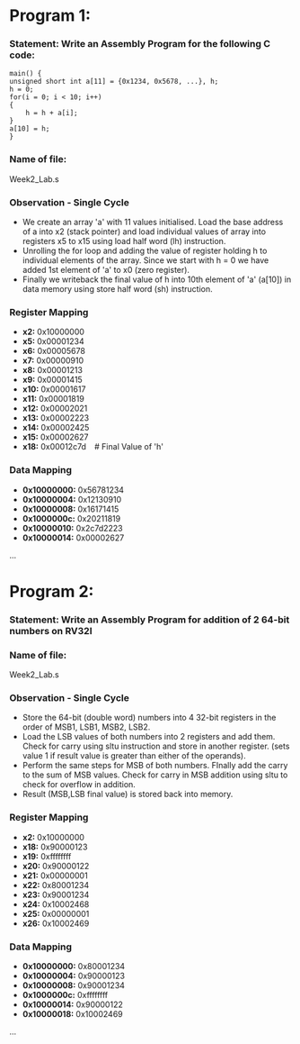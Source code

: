# Program 1: 
### Statement: Write an Assembly Program for the following C code:
    main() {
	unsigned short int a[11] = {0x1234, 0x5678, ...}, h;
	h = 0;
	for(i = 0; i < 10; i++)
	{
		h = h + a[i];
	}
	a[10] = h;
    }

### Name of file:
Week2_Lab.s

### Observation - Single Cycle
- We create an array 'a' with 11 values initialised. Load the base address of a into x2 (stack pointer) and load individual values of array into registers x5 to x15 using load half word (lh) instruction.
- Unrolling the for loop and adding the value of register holding h to individual elements of the array. Since we start with h = 0 we have added 1st element of 'a' to x0 (zero register).
- Finally we writeback the final value of h into 10th element of 'a' (a[10]) in data memory using store half word (sh) instruction.
 
### Register Mapping
- **x2:**  0x10000000
- **x5:**  0x00001234
- **x6:**  0x00005678
- **x7:**  0x00000910
- **x8:**  0x00001213
- **x9:**  0x00001415
- **x10:** 0x00001617
- **x11:** 0x00001819
- **x12:** 0x00002021
- **x13:** 0x00002223
- **x14:** 0x00002425
- **x15:** 0x00002627
- **x18:** 0x00012c7d   &ensp; # Final Value of 'h'


### Data Mapping
- **0x10000000:** 0x56781234
- **0x10000004:** 0x12130910
- **0x10000008:** 0x16171415
- **0x1000000c:** 0x20211819
- **0x10000010:** 0x2c7d2223
- **0x10000014:** 0x00002627

...

# Program 2: 
### Statement: Write an Assembly Program for addition of 2 64-bit numbers on RV32I

### Name of file:
Week2_Lab.s

### Observation - Single Cycle
- Store the 64-bit (double word) numbers into 4 32-bit registers in the order of MSB1, LSB1, MSB2, LSB2.
- Load the LSB values of both numbers into 2 registers and add them. Check for carry using sltu instruction and store in another register. (sets value 1 if result value is greater  than either of the operands).
- Perform the same steps for MSB of both numbers. FInally add the carry to the sum of MSB values. Check for carry in MSB addition using sltu to check for overflow in addition.
- Result (MSB,LSB final value) is stored back into memory.
 
### Register Mapping
- **x2:**  0x10000000
- **x18:** 0x90000123
- **x19:** 0xffffffff
- **x20:** 0x90000122
- **x21:** 0x00000001
- **x22:** 0x80001234
- **x23:** 0x90001234
- **x24:** 0x10002468
- **x25:** 0x00000001
- **x26:** 0x10002469

### Data Mapping
- **0x10000000:** 0x80001234
- **0x10000004:** 0x90000123
- **0x10000008:** 0x90001234
- **0x1000000c:** 0xffffffff
- **0x10000014:** 0x90000122
- **0x10000018:** 0x10002469

...
